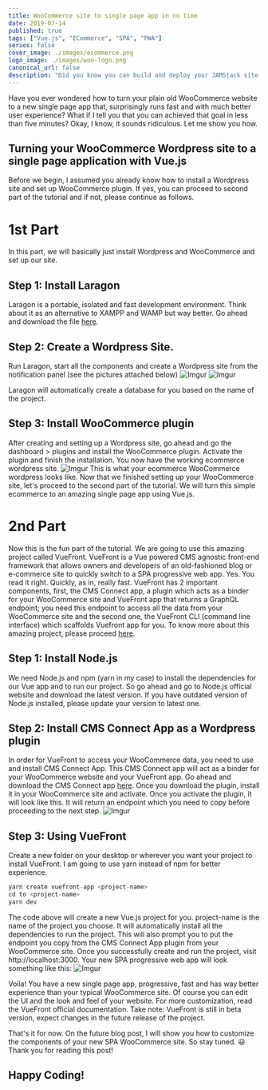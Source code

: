 ```yaml
---
title: WooCommerce site to single page app in no time
date: 2019-07-14
published: true
tags: ["Vue.js", "ECommerce", "SPA", "PWA"]
series: false
cover_image: ./images/ecommerce.png
logo_image: ./images/woo-logo.png
canonical_url: false
description: "Did you know you can build and deploy your JAMStack site in less than 5 minutes? Yes, it is possible thanks to Stackbit, an online service that scaffolds a JAMStack website from scratch using different technologies. It uses pre-built themes, different static site generators, connect it to CMS of your choice and then publish your site to Github and Netlify. And it is free to use."
---
```


Have you ever wondered how to turn your plain old WooCommerce website to a new single page app that, surprisingly runs fast and with much better user experience? What if I tell you that you can achieved that goal in less than five minutes? Okay, I know, it sounds ridiculous. Let me show you how.

## Turning your WooCommerce Wordpress site to a single page application with Vue.js

Before we begin, I assumed you already know how to install a Wordpress site and set up WooCommerce plugin. If yes, you can proceed to second part of the tutorial and if not, please continue as follows.

# 1st Part

In this part, we will basically just install Wordpress and WooCommerce and set up our site.

## Step 1: Install Laragon

Laragon is a portable, isolated and fast development environment. Think about it as an alternative to XAMPP and WAMP but way better. Go ahead and download the file [here](https://laragon.org/download/).

## Step 2: Create a Wordpress Site.

Run Laragon, start all the components and create a Wordpress site from the notification panel (see the pictures attached below)
![Imgur](https://i.imgur.com/LRBsp0d.png)
![Imgur](https://i.imgur.com/7d7KCxI.png)

Laragon will automatically create a database for you based on the name of the project.

## Step 3: Install WooCommerce plugin

After creating and setting up a Wordpress site, go ahead and go the dashboard > plugins and install the WooCommerce plugin. Activate the plugin and finish the installation. You now have the working ecommerce wordpress site.
![Imgur](https://i.imgur.com/Dmpb56A.png)
This is what your ecommerce WooCommerce wordpress looks like.
Now that we finished setting up your WooCommerce site, let's proceed to the second part of the tutorial. We will turn this simple ecommerce to an amazing single page app using Vue.js.

# 2nd Part

Now this is the fun part of the tutorial. We are going to use this amazing project called VueFront. VueFront is a Vue powered CMS agnostic front-end framework that allows owners and developers of an old-fashioned blog or e-commerce site to quickly switch to a SPA progressive web app. Yes. You read it right. Quickly, as in, really fast.
VueFront has 2 important components, first, the CMS Connect app, a plugin which acts as a binder for your WooCommerce site and VueFront app that returns a GraphQL endpoint; you need this endpoint to access all the data from your WooCommerce site and the second one, the VueFront CLI (command line interface) which scaffolds Vuefront app for you. To know more about this amazing project, please proceed [here](https://vuefront.com/).

## Step 1: Install Node.js

We need Node.js and npm (yarn in my case) to install the dependencies for our Vue app and to run our project. So go ahead and go to Node.js official website and download the latest version. If you have outdated version of Node.js installed, please update your version to latest one.

## Step 2: Install CMS Connect App as a Wordpress plugin

In order for VueFront to access your WooCommerce data, you need to use and install CMS Connect App. This CMS Connect app will act as a binder for your WooCommerce website and your VueFront app. Go ahead and download the CMS Connect app [here](https://vuefront.com/cms/wordpress.html). Once you download the plugin, install it in your WooCommerce site and activate. Once you activate the plugin, it will look like this. It will return an endpoint which you need to copy before proceeding to the next step.
![Imgur](https://i.imgur.com/1Z1FdW6.png)

## Step 3: Using VueFront

Create a new folder on your desktop or wherever you want your project to install VueFront. I am going to use yarn instead of npm for better experience.

```js
yarn create vuefront-app <project-name>
cd to <project-name>
yarn dev
```

The code above will create a new Vue.js project for you. project-name is the name of the project you choose. It will automatically install all the dependencies to run the project. This will also prompt you to put the endpoint you copy from the CMS Connect App plugin from your WooCommerce site.
Once you successfully create and run the project, visit http://localhost:3000. Your new SPA progressive web app will look something like this:
![Imgur](https://i.imgur.com/e6tKtAi.png)

Voila! You have a new single page app, progressive, fast and has way better experience than your typical WooCommerce site. Of course you can edit the UI and the look and feel of your website. For more customization, read the VueFront official documentation.
Take note: VueFront is still in beta version, expect changes in the future release of the project.

That's it for now. On the future blog post, I will show you how to customize the components of your new SPA WooCommerce site. So stay tuned. 😃
Thank you for reading this post!

## Happy Coding!

